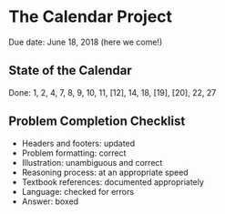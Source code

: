 # The Calendar Project

Due date: June 18, 2018 (here we come!)

## State of the Calendar

Done: 1, 2, 4, 7, 8, 9, 10, 11, [12], 14, 18, [19], [20], 22, 27

## Problem Completion Checklist

- Headers and footers: updated
- Problem formatting: correct
- Illustration: unambiguous and correct
- Reasoning process: at an appropriate speed
- Textbook references: documented appropriately
- Language: checked for errors
- Answer: boxed
